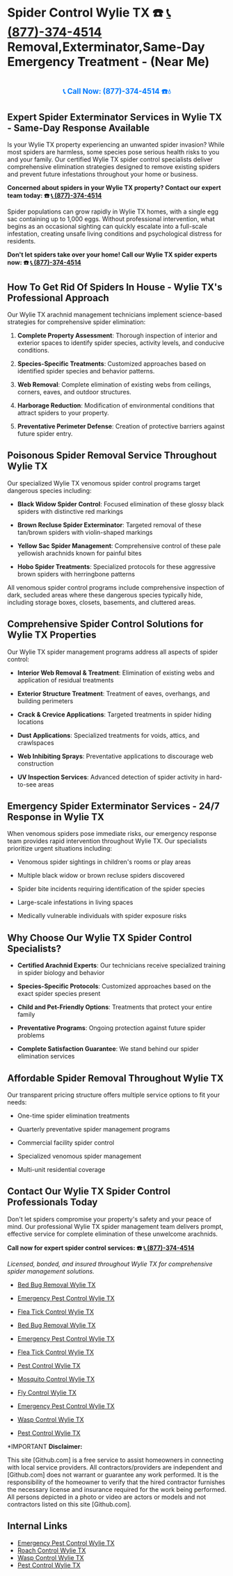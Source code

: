 # Spider Control Wylie TX ☎️ [📞 (877)-374-4514](https://pest-control-4514.netlify.app) Removal,Exterminator,Same-Day Emergency Treatment - (Near Me)
# 

<p align="center" style="font-size: 1.2em; font-weight: bold; margin: 20px 0;">
  <a href="https://pest-control-4514.netlify.app" target="_blank" style="color: #007BFF; text-decoration: none;">📞 Call Now: (877)-374-4514 ☎️💧</a>
</p>

## Expert Spider Exterminator Services in Wylie TX - Same-Day Response Available

Is your Wylie TX property experiencing an unwanted spider invasion? While most spiders are harmless, some species pose serious health risks to you and your family. Our certified Wylie TX spider control specialists deliver comprehensive elimination strategies designed to remove existing spiders and prevent future infestations throughout your home or business.

**Concerned about spiders in your Wylie TX property? Contact our expert team today: ☎️ [📞 (877)-374-4514](https://pest-control-4514.netlify.app)**

Spider populations can grow rapidly in Wylie TX homes, with a single egg sac containing up to 1,000 eggs. Without professional intervention, what begins as an occasional sighting can quickly escalate into a full-scale infestation, creating unsafe living conditions and psychological distress for residents.

**Don't let spiders take over your home! Call our Wylie TX spider experts now: ☎️ [📞 (877)-374-4514](https://pest-control-4514.netlify.app)**

## How To Get Rid Of Spiders In House - Wylie TX's Professional Approach

Our Wylie TX arachnid management technicians implement science-based strategies for comprehensive spider elimination:

1. **Complete Property Assessment**: Thorough inspection of interior and exterior spaces to identify spider species, activity levels, and conducive conditions.

2. **Species-Specific Treatments**: Customized approaches based on identified spider species and behavior patterns.

3. **Web Removal**: Complete elimination of existing webs from ceilings, corners, eaves, and outdoor structures.

4. **Harborage Reduction**: Modification of environmental conditions that attract spiders to your property.

5. **Preventative Perimeter Defense**: Creation of protective barriers against future spider entry.

## Poisonous Spider Removal Service Throughout Wylie TX

Our specialized Wylie TX venomous spider control programs target dangerous species including:

- **Black Widow Spider Control**: Focused elimination of these glossy black spiders with distinctive red markings

- **Brown Recluse Spider Exterminator**: Targeted removal of these tan/brown spiders with violin-shaped markings

- **Yellow Sac Spider Management**: Comprehensive control of these pale yellowish arachnids known for painful bites

- **Hobo Spider Treatments**: Specialized protocols for these aggressive brown spiders with herringbone patterns

All venomous spider control programs include comprehensive inspection of dark, secluded areas where these dangerous species typically hide, including storage boxes, closets, basements, and cluttered areas.

## Comprehensive Spider Control Solutions for Wylie TX Properties

Our Wylie TX spider management programs address all aspects of spider control:

- **Interior Web Removal & Treatment**: Elimination of existing webs and application of residual treatments

- **Exterior Structure Treatment**: Treatment of eaves, overhangs, and building perimeters

- **Crack & Crevice Applications**: Targeted treatments in spider hiding locations

- **Dust Applications**: Specialized treatments for voids, attics, and crawlspaces

- **Web Inhibiting Sprays**: Preventative applications to discourage web construction

- **UV Inspection Services**: Advanced detection of spider activity in hard-to-see areas

## Emergency Spider Exterminator Services - 24/7 Response in Wylie TX

When venomous spiders pose immediate risks, our emergency response team provides rapid intervention throughout Wylie TX. Our specialists prioritize urgent situations including:

- Venomous spider sightings in children's rooms or play areas

- Multiple black widow or brown recluse spiders discovered

- Spider bite incidents requiring identification of the spider species

- Large-scale infestations in living spaces

- Medically vulnerable individuals with spider exposure risks

## Why Choose Our Wylie TX Spider Control Specialists?

- **Certified Arachnid Experts**: Our technicians receive specialized training in spider biology and behavior

- **Species-Specific Protocols**: Customized approaches based on the exact spider species present

- **Child and Pet-Friendly Options**: Treatments that protect your entire family

- **Preventative Programs**: Ongoing protection against future spider problems

- **Complete Satisfaction Guarantee**: We stand behind our spider elimination services

## Affordable Spider Removal Throughout Wylie TX

Our transparent pricing structure offers multiple service options to fit your needs:

- One-time spider elimination treatments

- Quarterly preventative spider management programs

- Commercial facility spider control

- Specialized venomous spider management

- Multi-unit residential coverage

## Contact Our Wylie TX Spider Control Professionals Today

Don't let spiders compromise your property's safety and your peace of mind. Our professional Wylie TX spider management team delivers prompt, effective service for complete elimination of these unwelcome arachnids.

**Call now for expert spider control services: ☎️ [📞 (877)-374-4514](https://pest-control-4514.netlify.app)**

*Licensed, bonded, and insured throughout Wylie TX for comprehensive spider management solutions.*


- [Bed Bug Removal Wylie TX](https://github.com/allyoucaneatsushiin/plumbing-texas/blob/main/Bed-Bug-Removal-Wylie-TX-877-374-4514-Exterminator-Same-Day-Emergency-Treatment-Near-Me.md)
- [Emergency Pest Control Wylie TX](https://github.com/allyoucaneatsushiin/plumbing-texas/blob/main/Emergency-Pest-Control-Wylie-TX-877-374-4514-24-7-Fast-Response-Near-Me.md)
- [Flea Tick Control Wylie TX](https://github.com/allyoucaneatsushiin/plumbing-texas/blob/main/Flea-Tick-Control-Wylie-TX-877-374-4514-Removal-Exterminator-Same-Day-Emergency-Treatment-Near-Me.md)


- [Bed Bug Removal Wylie TX](https://github.com/allyoucaneatsushiin/plumbing-texas/blob/main/Bed-Bug-Removal-Wylie-TX-877-374-4514-Exterminator-Same-Day-Emergency-Treatment-Near-Me.md)
- [Emergency Pest Control Wylie TX](https://github.com/allyoucaneatsushiin/plumbing-texas/blob/main/Emergency-Pest-Control-Wylie-TX-877-374-4514-24-7-Fast-Response-Near-Me.md)
- [Flea Tick Control Wylie TX](https://github.com/allyoucaneatsushiin/plumbing-texas/blob/main/Flea-Tick-Control-Wylie-TX-877-374-4514-Removal-Exterminator-Same-Day-Emergency-Treatment-Near-Me.md)


- [Pest Control Wylie TX](https://github.com/allyoucaneatsushiin/plumbing-texas/blob/main/Pest-Control-Wylie-TX-877-374-4514-Exterminator-Same-Day-Emergency-Treatment-Near-Me.md)
- [Mosquito Control Wylie TX](https://github.com/allyoucaneatsushiin/plumbing-texas/blob/main/Mosquito-Control-Wylie-TX-877-374-4514-Exterminator-Same-Day-Emergency-Treatment-Near-Me.md)
- [Fly Control Wylie TX](https://github.com/allyoucaneatsushiin/plumbing-texas/blob/main/Fly-Control-Wylie-TX-877-374-4514-Prevention-Same-Day-Emergency-Treatment-Near-Me.md)


- [Emergency Pest Control Wylie TX](https://github.com/allyoucaneatsushiin/plumbing-texas/blob/main/Emergency-Pest-Control-Wylie-TX-877-374-4514-24-7-Fast-Response-Near-Me.md)
- [Wasp Control Wylie TX](https://github.com/allyoucaneatsushiin/plumbing-texas/blob/main/Wasp-Control-Wylie-TX-877-374-4514-Removal-Exterminator-Same-Day-Emergency-Treatment-Near-Me.md)
- [Pest Control Wylie TX](https://github.com/allyoucaneatsushiin/plumbing-texas/blob/main/Pest-Control-Wylie-TX-877-374-4514-Exterminator-Same-Day-Emergency-Treatment-Near-Me.md)


*IMPORTANT **Disclaimer:**  

This site [Github.com] is a free service to assist homeowners in connecting with local service providers. All contractors/providers are independent and [Github.com] does not warrant or guarantee any work performed. It is the responsibility of the homeowner to verify that the hired contractor furnishes the necessary license and insurance required for the work being performed. All persons depicted in a photo or video are actors or models and not contractors listed on this site [Github.com].


## Internal Links
- [Emergency Pest Control Wylie TX](https://github.com/allyoucaneatsushiin/plumbing-texas/blob/main/Emergency-Pest-Control-Wylie-TX-877-374-4514-24-7-Fast-Response-Near-Me.md)
- [Roach Control Wylie TX](https://github.com/allyoucaneatsushiin/plumbing-texas/blob/main/Roach-Control-Wylie-TX-877-374-4514-Removal-Exterminator-Same-Day-Emergency-Treatment-Near-Me.md)
- [Wasp Control Wylie TX](https://github.com/allyoucaneatsushiin/plumbing-texas/blob/main/Wasp-Control-Wylie-TX-877-374-4514-Removal-Exterminator-Same-Day-Emergency-Treatment-Near-Me.md)
- [Pest Control Wylie TX](https://github.com/allyoucaneatsushiin/plumbing-texas/blob/main/Pest-Control-Wylie-TX-877-374-4514-Exterminator-Same-Day-Emergency-Treatment-Near-Me.md)
